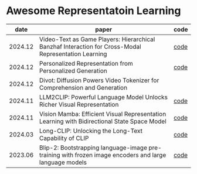 # Awesome Representatoin Learning

|date|paper|code|
|------|---|---|
|2024.12|Video-Text as Game Players: Hierarchical Banzhaf Interaction for Cross-Modal Representation Learning|[code](https://github.com/jpthu17/HBI?tab=readme-ov-file)
|2024.12|Personalized Representation from Personalized Generation|[code](https://personalized-rep.github.io/)
|2024.12|Divot: Diffusion Powers Video Tokenizer for Comprehension and Generation
|2024.11|LLM2CLIP: Powerful Language Model Unlocks Richer Visual Representation|[code](https://github.com/microsoft/LLM2CLIP)
|2024.11|Vision Mamba: Efficient Visual Representation Learning with Bidirectional State Space Model|[code](https://github.com/kyegomez/VisionMamba?tab=readme-ov-file)
|2024.03|Long-CLIP: Unlocking the Long-Text Capability of CLIP| [code](https://github.com/beichenzbc/Long-CLIP?tab=readme-ov-file)
|2023.06|Blip-2: Bootstrapping language-image pre-training with frozen image encoders and large language models|[code](https://github.com/salesforce/LAVIS/tree/main/projects/blip2)

